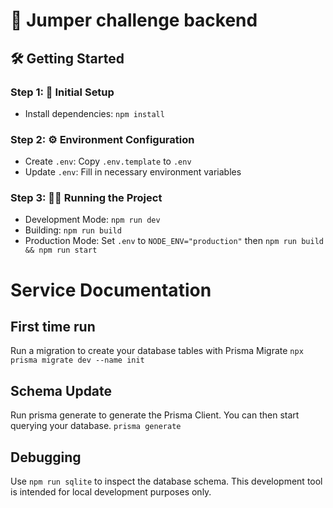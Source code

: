 # 🚀 Jumper challenge backend

## 🛠️ Getting Started

### Step 1: 🚀 Initial Setup

- Install dependencies: `npm install`

### Step 2: ⚙️ Environment Configuration

- Create `.env`: Copy `.env.template` to `.env`
- Update `.env`: Fill in necessary environment variables

### Step 3: 🏃‍♂️ Running the Project

- Development Mode: `npm run dev`
- Building: `npm run build`
- Production Mode: Set `.env` to `NODE_ENV="production"` then `npm run build && npm run start`

# Service Documentation

## First time run

Run a migration to create your database tables with Prisma Migrate
`npx prisma migrate dev --name init`

## Schema Update

Run prisma generate to generate the Prisma Client. You can then start querying your database.
`prisma generate`

## Debugging

Use `npm run sqlite` to inspect the database schema. This development tool is intended for local development purposes only.
